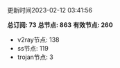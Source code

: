 更新时间2023-02-12 03:41:56

**总订阅: 73**
**总节点: 863**
**有效节点: 260**
- v2ray节点: 138
- ss节点: 119
- trojan节点: 3
